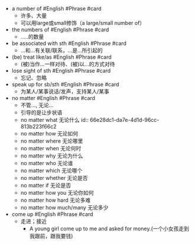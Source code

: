 - a number of #English #Phrase #card
	- 许多、大量
	- 可以用large或small修饰（a large/small number of）
- the numbers of #English #Phrase #card
	- .....的数量
- be associated with sth #English #Phrase #card
	- ...和...有关联/联系，...是...所引起的
- (be) treat like/as #English #Phrase #card
	- (被)当作...一样对待、(被)以...的方式对待
- lose sight of sth #English #Phrase #card
	- 忘记、忽略
- speak up for sb/sth #English #Phrase #card
	- 为某人/某事说话/发声，支持某人/某事
- no matter #English #Phrase #card
	- 不管..., 无论...
	- 引导的是让步状语
	- no matter what 无论什么
	  id:: 66e28dc1-da7e-4d1d-96cc-813b223f66c2
	- no matter how 无论如何
	- no matter where 无论哪里
	- no matter when 无论何时
	- no matter why 无论为什么
	- no matter who 无论谁
	- no matter which 无论哪个
	- no matter whether 无论是否
	- no matter if 无论是否
	- no matter how you 无论你如何
	- no matter how hard 无论多难
	- no matter how much/many 无论多少
- come up #English #Phrase #card
	- 走进；接近
		- A young girl come up to me and asked for money.(一个小女孩走到我跟前，跟我要钱)